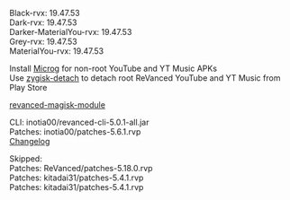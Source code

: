 Black-rvx: 19.47.53  
Dark-rvx: 19.47.53  
Darker-MaterialYou-rvx: 19.47.53  
Grey-rvx: 19.47.53  
MaterialYou-rvx: 19.47.53  

Install [Microg](https://github.com/ReVanced/GmsCore/releases) for non-root YouTube and YT Music APKs  
Use [zygisk-detach](https://github.com/j-hc/zygisk-detach) to detach root ReVanced YouTube and YT Music from Play Store  

[revanced-magisk-module](https://github.com/j-hc/revanced-magisk-module)
  
CLI: inotia00/revanced-cli-5.0.1-all.jar  
Patches: inotia00/patches-5.6.1.rvp  
[Changelog](https://github.com/inotia00/revanced-patches/releases/tag/v5.6.1)  

Skipped:  
Patches: ReVanced/patches-5.18.0.rvp  
Patches: kitadai31/patches-5.4.1.rvp  
Patches: kitadai31/patches-5.4.1.rvp                    
